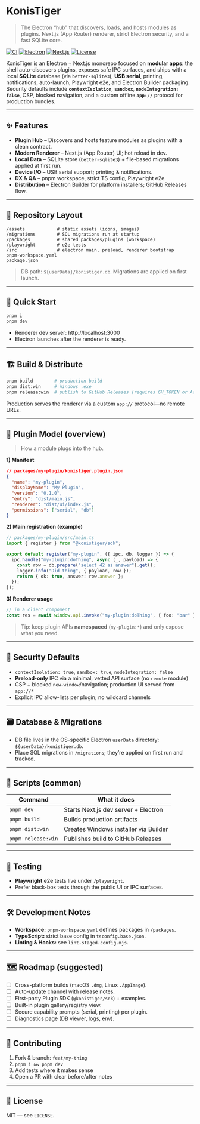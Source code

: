 # KonisTiger

> The Electron “hub” that discovers, loads, and hosts modules as plugins. Next.js (App Router) renderer, strict Electron security, and a fast SQLite core.

[![CI](https://img.shields.io/badge/CI-pnpm%20build/dev-informational)](#)
[![Electron](https://img.shields.io/badge/Electron-ready-blue)](#)
[![Next.js](https://img.shields.io/badge/Next.js-App%20Router-black)](#)
[![License](https://img.shields.io/badge/license-MIT-green)](#license)

KonisTiger is an Electron + Next.js monorepo focused on **modular apps**: the shell auto-discovers plugins, exposes safe IPC surfaces, and ships with a local **SQLite** database (via `better-sqlite3`), **USB serial**, printing, notifications, auto-launch, Playwright e2e, and Electron Builder packaging. Security defaults include **`contextIsolation`**, **`sandbox`**, **`nodeIntegration: false`**, CSP, blocked navigation, and a custom offline **`app://`** protocol for production bundles.

---

## ✨ Features

- **Plugin Hub** – Discovers and hosts feature modules as plugins with a clean contract.
- **Modern Renderer** – Next.js (App Router) UI; hot reload in dev.
- **Local Data** – SQLite store (`better-sqlite3`) + file-based migrations applied at first run.
- **Device I/O** – USB serial support; printing & notifications.
- **DX & QA** – pnpm workspace, strict TS config, Playwright e2e.
- **Distribution** – Electron Builder for platform installers; GitHub Releases flow.

---

## 🧭 Repository Layout

```
/assets            # static assets (icons, images)
/migrations        # SQL migrations run at startup
/packages          # shared packages/plugins (workspace)
/playwright        # e2e tests
/src               # electron main, preload, renderer bootstrap
pnpm-workspace.yaml
package.json
```

> DB path: `${userData}/konistiger.db`. Migrations are applied on first launch.

---

## 🚀 Quick Start

```bash
pnpm i
pnpm dev
```

- Renderer dev server: http://localhost:3000  
- Electron launches after the renderer is ready.

---

## 🏗️ Build & Distribute

```bash
pnpm build        # production build
pnpm dist:win     # Windows .exe
pnpm release:win  # publish to GitHub Releases (requires GH_TOKEN or Actions GITHUB_TOKEN)
```

Production serves the renderer via a custom `app://` protocol—no remote URLs.

---

## 🔌 Plugin Model (overview)

> How a module plugs into the hub.

**1) Manifest**

```json
// packages/my-plugin/konistiger.plugin.json
{
  "name": "my-plugin",
  "displayName": "My Plugin",
  "version": "0.1.0",
  "entry": "dist/main.js",
  "renderer": "dist/ui/index.js",
  "permissions": ["serial", "db"]
}
```

**2) Main registration (example)**

```ts
// packages/my-plugin/src/main.ts
import { register } from "@konistiger/sdk";

export default register("my-plugin", ({ ipc, db, logger }) => {
  ipc.handle("my-plugin:doThing", async (_, payload) => {
    const row = db.prepare("select 42 as answer").get();
    logger.info("Did thing", { payload, row });
    return { ok: true, answer: row.answer };
  });
});
```

**3) Renderer usage**

```ts
// in a client component
const res = await window.api.invoke("my-plugin:doThing", { foo: "bar" });
```

> Tip: keep plugin APIs **namespaced** (`my-plugin:*`) and only expose what you need.

---

## 🔐 Security Defaults

- `contextIsolation: true`, `sandbox: true`, `nodeIntegration: false`
- **Preload-only** IPC via a minimal, vetted API surface (no `remote` module)
- CSP + blocked `new-window`/navigation; production UI served from `app://*`
- Explicit IPC allow-lists per plugin; no wildcard channels

---

## 🗃️ Database & Migrations

- DB file lives in the OS-specific Electron `userData` directory: `${userData}/konistiger.db`.
- Place SQL migrations in `/migrations`; they’re applied on first run and tracked.

---

## 🧰 Scripts (common)

| Command          | What it does                            |
|------------------|-----------------------------------------|
| `pnpm dev`       | Starts Next.js dev server + Electron    |
| `pnpm build`     | Builds production artifacts              |
| `pnpm dist:win`  | Creates Windows installer via Builder    |
| `pnpm release:win` | Publishes build to GitHub Releases     |

---

## 🧪 Testing

- **Playwright** e2e tests live under `/playwright`.
- Prefer black-box tests through the public UI or IPC surfaces.

---

## 🛠️ Development Notes

- **Workspace:** `pnpm-workspace.yaml` defines packages in `/packages`.
- **TypeScript:** strict base config in `tsconfig.base.json`.
- **Linting & Hooks:** see `lint-staged.config.mjs`.

---

## 🗺️ Roadmap (suggested)

- [ ] Cross-platform builds (macOS `.dmg`, Linux `.AppImage`).
- [ ] Auto-update channel with release notes.
- [ ] First-party Plugin SDK (`@konistiger/sdk`) + examples.
- [ ] Built-in plugin gallery/registry view.
- [ ] Secure capability prompts (serial, printing) per plugin.
- [ ] Diagnostics page (DB viewer, logs, env).

---

## 🤝 Contributing

1. Fork & branch: `feat/my-thing`
2. `pnpm i && pnpm dev`
3. Add tests where it makes sense
4. Open a PR with clear before/after notes

---

## 📄 License

MIT — see `LICENSE`.